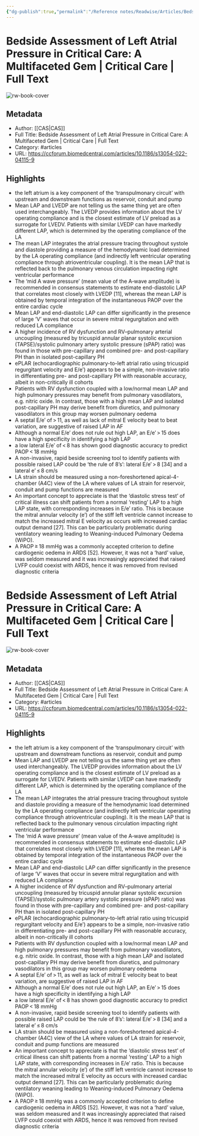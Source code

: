 ```yaml
---
{"dg-publish":true,"permalink":"/Reference notes/Readwise/Articles/Bedside Assessment of Left Atrial Pressure in Critical Care A Multifaceted Gem  Critical Care  Full Text-2/"}
---
```


# Bedside Assessment of Left Atrial Pressure in Critical Care: A Multifaceted Gem | Critical Care | Full Text

![rw-book-cover](https://readwise-assets.s3.amazonaws.com/static/images/article4.6bc1851654a0.png)

## Metadata
- Author: [[CAS\|CAS]]
- Full Title: Bedside Assessment of Left Atrial Pressure in Critical Care: A Multifaceted Gem | Critical Care | Full Text
- Category: #articles
- URL: https://ccforum.biomedcentral.com/articles/10.1186/s13054-022-04115-9

## Highlights
- the left atrium is a key component of the ‘transpulmonary circuit’ with upstream and downstream functions as reservoir, conduit and pump
- Mean LAP and LVEDP are not telling us the same thing yet are often used interchangeably. The LVEDP provides information about the LV operating compliance and is the closest estimate of LV preload as a surrogate for LVEDV. Patients with similar LVEDP can have markedly different LAP, which is determined by the operating compliance of the LA
- The mean LAP integrates the atrial pressure tracing throughout systole and diastole providing a measure of the hemodynamic load determined by the LA operating compliance (and indirectly left ventricular operating compliance through atrioventricular coupling). It is the mean LAP that is reflected back to the pulmonary venous circulation impacting right ventricular performance
- The ‘mid A wave pressure’ (mean value of the A‐wave amplitude) is recommended in consensus statements to estimate end-diastolic LAP that correlates most closely with LVEDP [11], whereas the mean LAP is obtained by temporal integration of the instantaneous PAOP over the entire cardiac cycle
- Mean LAP and end-diastolic LAP can differ significantly in the presence of large ‘V’ waves that occur in severe mitral regurgitation and with reduced LA compliance
- A higher incidence of RV dysfunction and RV–pulmonary arterial uncoupling (measured by tricuspid annular planar systolic excursion (TAPSE)/systolic pulmonary artery systolic pressure (sPAP) ratio) was found in those with pre-capillary and combined pre- and post-capillary PH than in isolated post-capillary PH
- ePLAR (echocardiographic pulmonary-to-left atrial ratio using tricuspid regurgitant velocity and E/e′) appears to be a simple, non-invasive ratio in differentiating pre- and post-capillary PH with reasonable accuracy, albeit in non-critically ill cohorts
- Patients with RV dysfunction coupled with a low/normal mean LAP and high pulmonary pressures may benefit from pulmonary vasodilators, e.g. nitric oxide. In contrast, those with a high mean LAP and isolated post-capillary PH may derive benefit from diuretics, and pulmonary vasodilators in this group may worsen pulmonary oedema
- A septal E/e′ of > 11, as well as lack of mitral E velocity beat to beat variation, are suggestive of raised LAP in AF
- Although a normal E/e′ does not rule out high LAP, an E/e′ > 15 does have a high specificity in identifying a high LAP
- a low lateral E/e′ of < 8 has shown good diagnostic accuracy to predict PAOP < 18 mmHg
- A non-invasive, rapid beside screening tool to identify patients with possible raised LAP could be ‘the rule of 8’s’: lateral E/e′ > 8 [34] and a lateral e’ ≤ 8 cm/s
- LA strain should be measured using a non-foreshortened apical-4-chamber (A4C) view of the LA where values of LA strain for reservoir, conduit and pump functions are measured
- An important concept to appreciate is that the ‘diastolic stress test’ of critical illness can shift patients from a normal ‘resting’ LAP to a high LAP state, with corresponding increases in E/e′ ratio. This is because the mitral annular velocity (e’) of the stiff left ventricle cannot increase to match the increased mitral E velocity as occurs with increased cardiac output demand [27]. This can be particularly problematic during ventilatory weaning leading to Weaning-induced Pulmonary Oedema (WiPO).
- A PAOP ≥ 18 mmHg was a commonly accepted criterion to define cardiogenic oedema in ARDS [52]. However, it was not a ‘hard’ value, was seldom measured and it was increasingly appreciated that raised LVFP could coexist with ARDS, hence it was removed from revised diagnostic criteria
# Bedside Assessment of Left Atrial Pressure in Critical Care: A Multifaceted Gem | Critical Care | Full Text

![rw-book-cover](https://readwise-assets.s3.amazonaws.com/static/images/article4.6bc1851654a0.png)

## Metadata
- Author: [[CAS\|CAS]]
- Full Title: Bedside Assessment of Left Atrial Pressure in Critical Care: A Multifaceted Gem | Critical Care | Full Text
- Category: #articles
- URL: https://ccforum.biomedcentral.com/articles/10.1186/s13054-022-04115-9

## Highlights
- the left atrium is a key component of the ‘transpulmonary circuit’ with upstream and downstream functions as reservoir, conduit and pump
- Mean LAP and LVEDP are not telling us the same thing yet are often used interchangeably. The LVEDP provides information about the LV operating compliance and is the closest estimate of LV preload as a surrogate for LVEDV. Patients with similar LVEDP can have markedly different LAP, which is determined by the operating compliance of the LA
- The mean LAP integrates the atrial pressure tracing throughout systole and diastole providing a measure of the hemodynamic load determined by the LA operating compliance (and indirectly left ventricular operating compliance through atrioventricular coupling). It is the mean LAP that is reflected back to the pulmonary venous circulation impacting right ventricular performance
- The ‘mid A wave pressure’ (mean value of the A‐wave amplitude) is recommended in consensus statements to estimate end-diastolic LAP that correlates most closely with LVEDP [11], whereas the mean LAP is obtained by temporal integration of the instantaneous PAOP over the entire cardiac cycle
- Mean LAP and end-diastolic LAP can differ significantly in the presence of large ‘V’ waves that occur in severe mitral regurgitation and with reduced LA compliance
- A higher incidence of RV dysfunction and RV–pulmonary arterial uncoupling (measured by tricuspid annular planar systolic excursion (TAPSE)/systolic pulmonary artery systolic pressure (sPAP) ratio) was found in those with pre-capillary and combined pre- and post-capillary PH than in isolated post-capillary PH
- ePLAR (echocardiographic pulmonary-to-left atrial ratio using tricuspid regurgitant velocity and E/e′) appears to be a simple, non-invasive ratio in differentiating pre- and post-capillary PH with reasonable accuracy, albeit in non-critically ill cohorts
- Patients with RV dysfunction coupled with a low/normal mean LAP and high pulmonary pressures may benefit from pulmonary vasodilators, e.g. nitric oxide. In contrast, those with a high mean LAP and isolated post-capillary PH may derive benefit from diuretics, and pulmonary vasodilators in this group may worsen pulmonary oedema
- A septal E/e′ of > 11, as well as lack of mitral E velocity beat to beat variation, are suggestive of raised LAP in AF
- Although a normal E/e′ does not rule out high LAP, an E/e′ > 15 does have a high specificity in identifying a high LAP
- a low lateral E/e′ of < 8 has shown good diagnostic accuracy to predict PAOP < 18 mmHg
- A non-invasive, rapid beside screening tool to identify patients with possible raised LAP could be ‘the rule of 8’s’: lateral E/e′ > 8 [34] and a lateral e’ ≤ 8 cm/s
- LA strain should be measured using a non-foreshortened apical-4-chamber (A4C) view of the LA where values of LA strain for reservoir, conduit and pump functions are measured
- An important concept to appreciate is that the ‘diastolic stress test’ of critical illness can shift patients from a normal ‘resting’ LAP to a high LAP state, with corresponding increases in E/e′ ratio. This is because the mitral annular velocity (e’) of the stiff left ventricle cannot increase to match the increased mitral E velocity as occurs with increased cardiac output demand [27]. This can be particularly problematic during ventilatory weaning leading to Weaning-induced Pulmonary Oedema (WiPO).
- A PAOP ≥ 18 mmHg was a commonly accepted criterion to define cardiogenic oedema in ARDS [52]. However, it was not a ‘hard’ value, was seldom measured and it was increasingly appreciated that raised LVFP could coexist with ARDS, hence it was removed from revised diagnostic criteria
